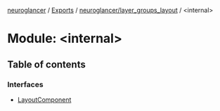 [neuroglancer](../README.md) / [Exports](../modules.md) / [neuroglancer/layer\_groups\_layout](neuroglancer_layer_groups_layout.md) / <internal\>

# Module: <internal\>

## Table of contents

### Interfaces

- [LayoutComponent](../interfaces/neuroglancer_layer_groups_layout._internal_.LayoutComponent.md)

